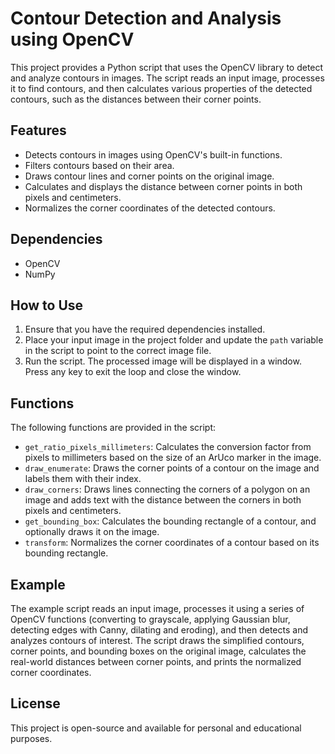 # Contour Detection and Analysis using OpenCV

This project provides a Python script that uses the OpenCV library to detect and analyze contours in images. The script reads an input image, processes it to find contours, and then calculates various properties of the detected contours, such as the distances between their corner points.

## Features

- Detects contours in images using OpenCV's built-in functions.
- Filters contours based on their area.
- Draws contour lines and corner points on the original image.
- Calculates and displays the distance between corner points in both pixels and centimeters.
- Normalizes the corner coordinates of the detected contours.

## Dependencies

- OpenCV
- NumPy

## How to Use

1. Ensure that you have the required dependencies installed.
2. Place your input image in the project folder and update the `path` variable in the script to point to the correct image file.
3. Run the script. The processed image will be displayed in a window. Press any key to exit the loop and close the window.

## Functions

The following functions are provided in the script:

- `get_ratio_pixels_millimeters`: Calculates the conversion factor from pixels to millimeters based on the size of an ArUco marker in the image.
- `draw_enumerate`: Draws the corner points of a contour on the image and labels them with their index.
- `draw_corners`: Draws lines connecting the corners of a polygon on an image and adds text with the distance between the corners in both pixels and centimeters.
- `get_bounding_box`: Calculates the bounding rectangle of a contour, and optionally draws it on the image.
- `transform`: Normalizes the corner coordinates of a contour based on its bounding rectangle.

## Example

The example script reads an input image, processes it using a series of OpenCV functions (converting to grayscale, applying Gaussian blur, detecting edges with Canny, dilating and eroding), and then detects and analyzes contours of interest. The script draws the simplified contours, corner points, and bounding boxes on the original image, calculates the real-world distances between corner points, and prints the normalized corner coordinates.

## License

This project is open-source and available for personal and educational purposes.
